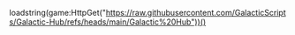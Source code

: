loadstring(game:HttpGet("https://raw.githubusercontent.com/GalacticScripts/Galactic-Hub/refs/heads/main/Galactic%20Hub"))()
